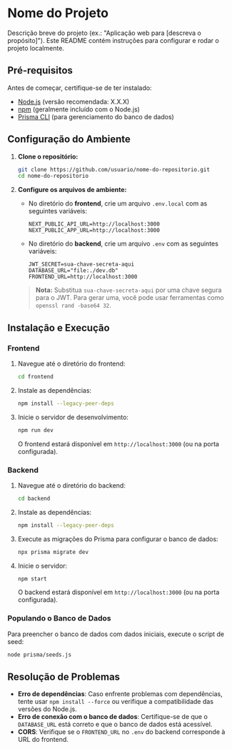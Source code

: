# Nome do Projeto

Descrição breve do projeto (ex.: "Aplicação web para [descreva o propósito]"). Este README contém instruções para configurar e rodar o projeto localmente.

## Pré-requisitos

Antes de começar, certifique-se de ter instalado:
- [Node.js](https://nodejs.org/) (versão recomendada: X.X.X)
- [npm](https://www.npmjs.com/) (geralmente incluído com o Node.js)
- [Prisma CLI](https://www.prisma.io/docs/getting-started) (para gerenciamento do banco de dados)

## Configuração do Ambiente

1. **Clone o repositório:**
   ```bash
   git clone https://github.com/usuario/nome-do-repositorio.git
   cd nome-do-repositorio
   ```

2. **Configure os arquivos de ambiente:**
   - No diretório do **frontend**, crie um arquivo `.env.local` com as seguintes variáveis:
     ```env
     NEXT_PUBLIC_API_URL=http://localhost:3000
     NEXT_PUBLIC_APP_URL=http://localhost:3000
     ```
   - No diretório do **backend**, crie um arquivo `.env` com as seguintes variáveis:
     ```env
     JWT_SECRET=sua-chave-secreta-aqui
     DATABASE_URL="file:./dev.db"
     FRONTEND_URL=http://localhost:3000
     ```
   > **Nota:** Substitua `sua-chave-secreta-aqui` por uma chave segura para o JWT. Para gerar uma, você pode usar ferramentas como `openssl rand -base64 32`.

## Instalação e Execução

### Frontend
1. Navegue até o diretório do frontend:
   ```bash
   cd frontend
   ```
2. Instale as dependências:
   ```bash
   npm install --legacy-peer-deps
   ```
3. Inicie o servidor de desenvolvimento:
   ```bash
   npm run dev
   ```
   O frontend estará disponível em `http://localhost:3000` (ou na porta configurada).

### Backend
1. Navegue até o diretório do backend:
   ```bash
   cd backend
   ```
2. Instale as dependências:
   ```bash
   npm install --legacy-peer-deps
   ```
3. Execute as migrações do Prisma para configurar o banco de dados:
   ```bash
   npx prisma migrate dev
   ```
4. Inicie o servidor:
   ```bash
   npm start
   ```
   O backend estará disponível em `http://localhost:3000` (ou na porta configurada).

### Populando o Banco de Dados
Para preencher o banco de dados com dados iniciais, execute o script de seed:
```bash
node prisma/seeds.js
```

## Resolução de Problemas

- **Erro de dependências**: Caso enfrente problemas com dependências, tente usar `npm install --force` ou verifique a compatibilidade das versões do Node.js.
- **Erro de conexão com o banco de dados**: Certifique-se de que o `DATABASE_URL` está correto e que o banco de dados está acessível.
- **CORS**: Verifique se o `FRONTEND_URL` no `.env` do backend corresponde à URL do frontend.
